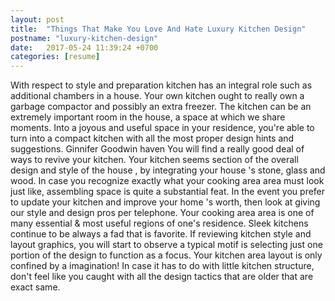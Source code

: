 ```yaml
---
layout: post
title:  "Things That Make You Love And Hate Luxury Kitchen Design"
postname: "luxury-kitchen-design"
date:   2017-05-24 11:39:24 +0700
categories: [resume]
---
```

With respect to style and preparation kitchen has an integral role such as additional chambers in a house. Your own kitchen ought to really own a garbage compactor and possibly an extra freezer. The kitchen can be an extremely important room in the house, a space at which we share moments. Into a joyous and useful space in your residence, you're able to turn into a compact kitchen with all the most proper design hints and suggestions. Ginnifer Goodwin haven You will find a really good deal of ways to revive your kitchen. Your kitchen seems section of the overall design and style of the house , by integrating your house 's stone, glass and wood. In case you recognize exactly what your cooking area area must look just like, assembling space is quite a substantial feat. In the event you prefer to update your kitchen and improve your home 's worth, then look at giving our style and design pros per telephone. Your cooking area area is one of many essential & most useful regions of one's residence. Sleek kitchens continue to be always a fad that is favorite. If reviewing kitchen style and layout graphics, you will start to observe a typical motif is selecting just one portion of the design to function as a focus. Your kitchen area layout is only confined by a imagination! In case it has to do with little kitchen structure, don't feel like you caught with all the design tactics that are older that are exact same.
